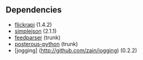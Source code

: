 ## Dependencies ##

* [flickrapi](http://stuvel.eu/projects/flickrapi) (1.4.2)
* [simplejson](http://code.google.com/p/simplejson/) (2.1.1)
* [feedparser](http://www.feedparser.org/) (trunk)
* [posterous-python](http://github.com/nureineide/posterous-python) (trunk)
* [jogging] (http://github.com/zain/jogging) (0.2.2)
